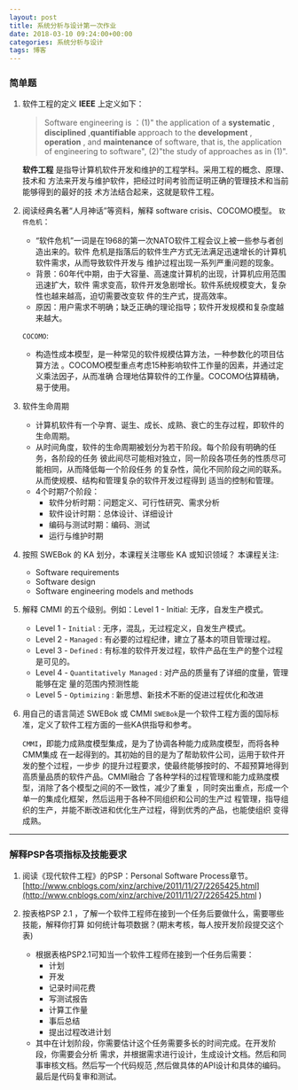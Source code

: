 ```yaml
---
layout: post
title: 系统分析与设计第一次作业
date: 2018-03-10 09:24:00+00:00
categories: 系统分析与设计
tags: 博客
---
```


###  简单题

1. 软件工程的定义
    **IEEE** 上定义如下：
    > Software engineering is ：(1)" the application of a **systematic** , **disciplined**
    >  ,**quantifiable**  approach to the **development** , **operation** , and
    >   **maintenance**  of software, that is, the application of engineering to software",
    >    (2)"the study of approaches as in (1)".

    **软件工程** 是指导计算机软件开发和维护的工程学科。采用工程的概念、原理、技术和
    方法来开发与维护软件，把经过时间考验而证明正确的管理技术和当前能够得到的最好的技
    术方法结合起来，这就是软件工程。

2. 阅读经典名著“人月神话”等资料，解释 software crisis、COCOMO模型。
    `软件危机`：
    - “软件危机”一词是在1968的第一次NATO软件工程会议上被一些参与者创造出来的。软件
      危机是指落后的软件生产方式无法满足迅速增长的计算机软件需求，从而导致软件开发与
      维护过程出现一系列严重问题的现象。
    - 背景：60年代中期，由于大容量、高速度计算机的出现，计算机应用范围迅速扩大，软件
      需求变高，软件开发急剧增长。软件系统规模变大，复杂性也越来越高，迫切需要改变软
      件的生产式，提高效率。
    - 原因：用户需求不明确；缺乏正确的理论指导；软件开发规模和复杂度越来越大。

    `COCOMO`: 
    - 构造性成本模型，是一种常见的软件规模估算方法，一种参数化的项目估算方法
      。COCOMO模型重点考虑15种影响软件工作量的因素，并通过定义乘法因子，从而准确
      合理地估算软件的工作量。COCOMO估算精确，易于使用。

3. 软件生命周期
    - 计算机软件有一个孕育、诞生、成长、成熟、衰亡的生存过程，即软件的生命周期。
    - 从时间角度，软件的生命周期被划分为若干阶段。每个阶段有明确的任务，各阶段的任务
      彼此间尽可能相对独立，同一阶段各项任务的性质尽可能相同，从而降低每一个阶段任务
      的复杂性，简化不同阶段之间的联系。从而使规模、结构和管理复杂的软件开发过程得到
      适当的控制和管理。
    - 4个时期7个阶段：
      + 软件分析时期：问题定义、可行性研究、需求分析
      + 软件设计时期：总体设计、详细设计
      + 编码与测试时期：编码、测试
      + 运行与维护时期

4. 按照 SWEBok 的 KA 划分，本课程关注哪些 KA 或知识领域？
    本课程关注:
    + Software requirements
    + Software design
    + Software engineering models and methods

5. 解释 CMMI 的五个级别。例如：Level 1 - Initial: 无序，自发生产模式。
    + Level 1 - `Initial` : 无序，混乱，无过程定义，自发生产模式。
    + Level 2 - `Managed` : 有必要的过程纪律，建立了基本的项目管理过程。
    + Level 3 - `Defined` : 有标准的软件开发过程，软件产品在生产的整个过程是可见的。
    + Level 4 - `Quantitatively Managed` : 对产品的质量有了详细的度量，管理能够在定
      量的范围内预测性能
    + Level 5 - `Optimizing` : 新思想、新技术不断的促进过程优化和改进

6. 用自己的语言简述 SWEBok 或 CMMI
    `SWEBok`是一个软件工程方面的国际标准，定义了软件工程方面的一些KA供指导和参考。
    
     `CMMI`，即能力成熟度模型集成，是为了协调各种能力成熟度模型，而将各种CMM集成
     在一起得到的。其初始的目的是为了帮助软件公司，运用于软件开发的整个过程，一步步
     的提升过程要求，使最终能够按时的、不超预算地得到高质量品质的软件产品。CMMI融合
     了各种学科的过程管理和能力成熟度模型，消除了各个模型之间的不一致性，减少了重复
     ，同时突出重点，形成一个单一的集成化框架，然后运用于各种不同组织和公司的生产过
     程管理，指导组织的生产，并能不断改进和优化生产过程，得到优秀的产品，也能使组织
     变得成熟。

---

###  解释PSP各项指标及技能要求

1. 阅读《现代软件工程》的PSP：Personal Software Process章节。
      [http://www.cnblogs.com/xinz/archive/2011/11/27/2265425.html](http://www.cnblogs.com/xinz/archive/2011/11/27/2265425.html )

2. 按表格PSP 2.1 ，了解一个软件工程师在接到一个任务后要做什么，需要哪些技能，解释你打算        如何统计每项数据？(期末考核，每人按开发阶段提交这个表)
    - 根据表格PSP2.1可知当一个软件工程师在接到一个任务后需要：
      + 计划
      + 开发
      + 记录时间花费
      + 写测试报告
      + 计算工作量
      + 事后总结
      + 提出过程改进计划
    - 其中在计划阶段，你需要估计这个任务需要多长的时间完成。在开发阶段，你需要会分析
      需求，并根据需求进行设计，生成设计文档。然后和同事审核文档。然后写一个代码规范
      ,然后做具体的API设计和具体的编码。最后是代码复审和测试。

